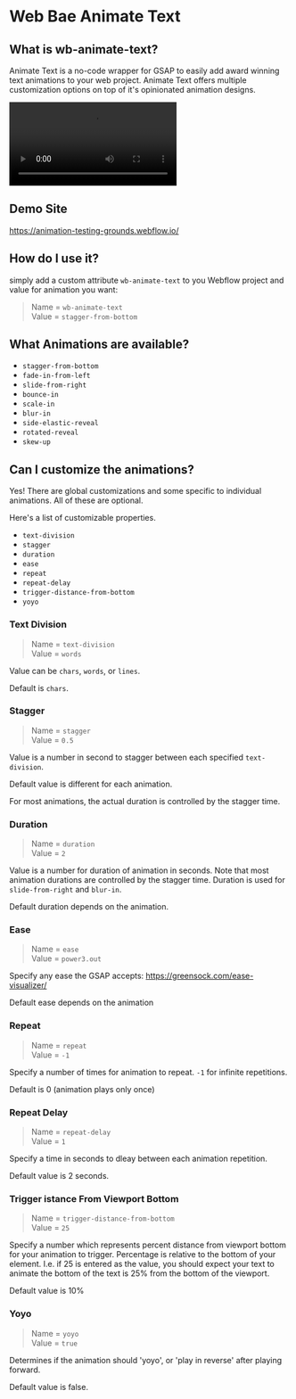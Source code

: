 # Web Bae Animate Text

## What is wb-animate-text?

Animate Text is a no-code wrapper for GSAP to easily add award winning text animations to your web project. Animate Text offers multiple customization options on top of it's opinionated animation designs.

![demo video](/assets/animate-text.mp4)

## Demo Site

https://animation-testing-grounds.webflow.io/

## How do I use it?

simply add a custom attribute `wb-animate-text` to you Webflow project and value for animation you want:

> Name = `wb-animate-text`\
> Value = `stagger-from-bottom`

## What Animations are available?

- `stagger-from-bottom`
- `fade-in-from-left`
- `slide-from-right`
- `bounce-in`
- `scale-in`
- `blur-in`
- `side-elastic-reveal`
- `rotated-reveal`
- `skew-up`

## Can I customize the animations?

Yes! There are global customizations and some specific to individual animations. All of these are optional.

Here's a list of customizable properties.

- `text-division`
- `stagger`
- `duration`
- `ease`
- `repeat`
- `repeat-delay`
- `trigger-distance-from-bottom`
- `yoyo`

### Text Division

> Name = `text-division`\
> Value = `words`

Value can be `chars`, `words`, or `lines`.

Default is `chars`.

### Stagger

> Name = `stagger`\
> Value = `0.5`

Value is a number in second to stagger between each specified `text-division`.

Default value is different for each animation.

For most animations, the actual duration is controlled by the stagger time.

### Duration

> Name = `duration`\
> Value = `2`

Value is a number for duration of animation in seconds. Note that most animation durations are controlled by the stagger time. Duration is used for `slide-from-right` and `blur-in`.

Default duration depends on the animation.

### Ease

> Name = `ease`\
> Value = `power3.out`

Specify any ease the GSAP accepts: https://greensock.com/ease-visualizer/

Default ease depends on the animation

### Repeat

> Name = `repeat`\
> Value = `-1`

Specify a number of times for animation to repeat. `-1` for infinite repetitions.

Default is 0 (animation plays only once)

### Repeat Delay

> Name = `repeat-delay`\
> Value = `1`

Specify a time in seconds to dleay between each animation repetition.

Default value is 2 seconds.

### Trigger istance From Viewport Bottom

> Name = `trigger-distance-from-bottom`\
> Value = `25`

Specify a number which represents percent distance from viewport bottom for your animation to trigger. Percentage is relative to the bottom of your element. I.e. if 25 is entered as the value, you should expect your text to animate the bottom of the text is 25% from the bottom of the viewport.

Default value is 10%

### Yoyo

> Name = `yoyo`\
> Value = `true`

Determines if the animation should 'yoyo', or 'play in reverse' after playing forward.

Default value is false.
